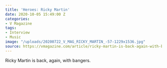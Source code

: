 ```yaml
---
title: 'Heroes: Ricky Martin'
date: 2020-10-05 15:49:00 Z
categories:
- V Magazine
tags:
- Interview
- Music
image: "/uploads/20200722_V_MAG_RICKY_MARTIN_-57-1229x1536.jpg"
source: https://vmagazine.com/article/ricky-martin-is-back-again-with-bangers/
---
```


Ricky Martin is back, again, with bangers.